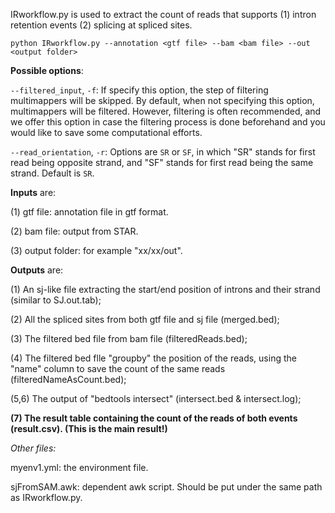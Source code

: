 IRworkflow.py is used to extract the count of reads that supports (1) intron retention events (2) splicing at spliced sites.

```
python IRworkflow.py --annotation <gtf file> --bam <bam file> --out <output folder>
```

**Possible options**:

`--filtered_input`, `-f`: If specify this option, the step of filtering multimappers will be skipped. By default, when not specifying this option, multimappers will be filtered. However, filtering is often recommended, and we offer this option in case the filtering process is done beforehand and you would like to save some computational efforts.

`--read_orientation`, `-r`: Options are `SR` or `SF`, in which "SR" stands for first read being opposite strand, and "SF" stands for first read being the same strand. Default is `SR`.

**Inputs** are:

(1) gtf file: annotation file in gtf format.

(2) bam file: output from STAR.

(3) output folder: for example "xx/xx/out".

**Outputs** are:

(1) An sj-like file extracting the start/end position of introns and their strand (similar to SJ.out.tab);

(2) All the spliced sites from both gtf file and sj file (merged.bed);

(3) The filtered bed file from bam file (filteredReads.bed);

(4) The filtered bed flle "groupby" the position of the reads, using the "name" column to save the count of the same reads (filteredNameAsCount.bed);

(5,6) The output of "bedtools intersect" (intersect.bed & intersect.log);

**(7) The result table containing the count of the reads of both events (result.csv). (This is the main result!)**

*Other files:*

myenv1.yml: the environment file.

sjFromSAM.awk: dependent awk script. Should be put under the same path as IRworkflow.py.
